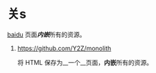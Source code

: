 
# 关s

[baidu](https://baidu.com)
页面***内嵌***所有的资源。

1. https://github.com/Y2Z/monolith

    将 HTML 保存为__一个__页面，**内嵌**所有的资源。
